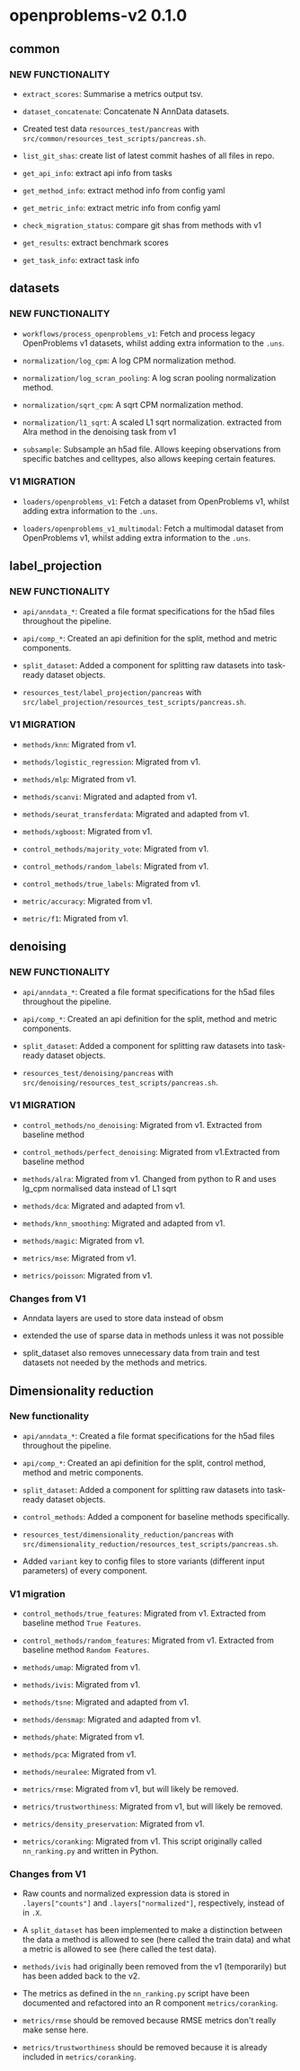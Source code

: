 
# openproblems-v2 0.1.0

## common

### NEW FUNCTIONALITY

* `extract_scores`: Summarise a metrics output tsv.

* `dataset_concatenate`: Concatenate N AnnData datasets.

* Created test data `resources_test/pancreas` with `src/common/resources_test_scripts/pancreas.sh`.

* `list_git_shas`: create list of latest commit hashes of all files in repo.

* `get_api_info`: extract api info from tasks

* `get_method_info`: extract method info from config yaml

* `get_metric_info`: extract metric info from config yaml

* `check_migration_status`: compare git shas from methods with v1

* `get_results`: extract benchmark scores 

* `get_task_info`: extract task info

## datasets

### NEW FUNCTIONALITY

* `workflows/process_openproblems_v1`: Fetch and process legacy OpenProblems v1 datasets, whilst adding extra information to the `.uns`.

* `normalization/log_cpm`: A log CPM normalization method.

* `normalization/log_scran_pooling`: A log scran pooling normalization method.

* `normalization/sqrt_cpm`: A sqrt CPM normalization method.

* `normalization/l1_sqrt`: A scaled L1 sqrt normalization. extracted from Alra method in the denoising task from v1

* `subsample`: Subsample an h5ad file. Allows keeping observations from specific batches and celltypes, 
  also allows keeping certain features.

### V1 MIGRATION

* `loaders/openproblems_v1`: Fetch a dataset from OpenProblems v1, whilst adding extra information to the `.uns`.

* `loaders/openproblems_v1_multimodal`: Fetch a multimodal dataset from OpenProblems v1, whilst adding extra information to the `.uns`.



## label_projection

### NEW FUNCTIONALITY

* `api/anndata_*`: Created a file format specifications for the h5ad files throughout the pipeline.

* `api/comp_*`: Created an api definition for the split, method and metric components.

* `split_dataset`: Added a component for splitting raw datasets into task-ready dataset objects.

* `resources_test/label_projection/pancreas` with `src/label_projection/resources_test_scripts/pancreas.sh`.

### V1 MIGRATION

* `methods/knn`: Migrated from v1.

* `methods/logistic_regression`: Migrated from v1.

* `methods/mlp`: Migrated from v1.

* `methods/scanvi`: Migrated and adapted from v1.

* `methods/seurat_transferdata`: Migrated and adapted from v1.

* `methods/xgboost`: Migrated from v1.

* `control_methods/majority_vote`: Migrated from v1.

* `control_methods/random_labels`: Migrated from v1.

* `control_methods/true_labels`: Migrated from v1.

* `metric/accuracy`: Migrated from v1.

* `metric/f1`: Migrated from v1.

## denoising

### NEW FUNCTIONALITY

* `api/anndata_*`: Created a file format specifications for the h5ad files throughout the pipeline.

* `api/comp_*`: Created an api definition for the split, method and metric components.

* `split_dataset`: Added a component for splitting raw datasets into task-ready dataset objects.

* `resources_test/denoising/pancreas` with `src/denoising/resources_test_scripts/pancreas.sh`.

### V1 MIGRATION

* `control_methods/no_denoising`: Migrated from v1. Extracted from baseline method

* `control_methods/perfect_denoising`: Migrated from v1.Extracted from baseline method

* `methods/alra`: Migrated from v1. Changed from python to R and uses lg_cpm normalised data instead of L1 sqrt

* `methods/dca`: Migrated and adapted from v1.

* `methods/knn_smoothing`: Migrated and adapted from v1.

* `methods/magic`: Migrated from v1.

* `metrics/mse`: Migrated from v1.

* `metrics/poisson`: Migrated from v1.

### Changes from V1

* Anndata layers are used to store data instead of obsm
  
* extended the use of sparse data in methods unless it was not possible

* split_dataset also removes unnecessary data from train and test datasets not needed by the methods and metrics.

## Dimensionality reduction

### New functionality
* `api/anndata_*`: Created a file format specifications for the h5ad files throughout the pipeline.

* `api/comp_*`: Created an api definition for the split, control method, method and metric components.

* `split_dataset`: Added a component for splitting raw datasets into task-ready dataset objects.

* `control_methods`: Added a component for baseline methods specifically.

* `resources_test/dimensionality_reduction/pancreas` with `src/dimensionality_reduction/resources_test_scripts/pancreas.sh`.

* Added `variant` key to config files to store variants (different input parameters) of every component.

### V1 migration
* `control_methods/true_features`: Migrated from v1. Extracted from baseline method `True Features`.

* `control_methods/random_features`: Migrated from v1. Extracted from baseline method `Random Features`.

* `methods/umap`: Migrated from v1.

* `methods/ivis`: Migrated from v1.

* `methods/tsne`: Migrated and adapted from v1.

* `methods/densmap`: Migrated and adapted from v1.

* `methods/phate`: Migrated from v1.

* `methods/pca`: Migrated from v1.

* `methods/neuralee`: Migrated from v1.

* `metrics/rmse`: Migrated from v1, but will likely be removed.

* `metrics/trustworthiness`: Migrated from v1, but will likely be removed.

* `metrics/density_preservation`: Migrated from v1.

* `metrics/coranking`: Migrated from v1. This script originally called `nn_ranking.py` and written in Python.

### Changes from V1

* Raw counts and normalized expression data is stored in `.layers["counts"]` and `.layers["normalized"]`, respectively,
  instead of in `.X`.
  
* A `split_dataset` has been implemented to make a distinction between the data a method is allowed to see
  (here called the train data) and what a metric is allowed to see (here called the test data).

* `methods/ivis` had originally been removed from the v1 (temporarily) but has been added back to the v2.

* The metrics as defined in the `nn_ranking.py` script have been documented and refactored into an R
  component `metrics/coranking`.

* `metrics/rmse` should be removed because RMSE metrics don't really make sense here.

* `metrics/trustworthiness` should be removed because it is already included in `metrics/coranking`.
